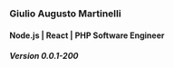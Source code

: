 
### Giulio Augusto Martinelli
#### Node.js | React | PHP Software Engineer
##### Version 0.0.1-200
